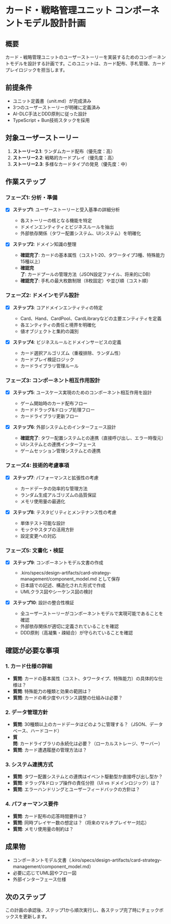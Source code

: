 # カード・戦略管理ユニット コンポーネントモデル設計計画

## 概要
カード・戦略管理ユニットのユーザーストーリーを実装するためのコンポーネントモデルを設計する計画です。このユニットは、カード配布、手札管理、カードプレイロジックを担当します。

## 前提条件
- ユニット定義書（unit.md）が完成済み
- 3つのユーザーストーリーが明確に定義済み
- AI-DLC手法とDDD原則に従った設計
- TypeScript + Bun技術スタックを採用

## 対象ユーザーストーリー
1. **ストーリー2.1**: ランダムカード配布（優先度：高）
2. **ストーリー2.2**: 戦略的カードプレイ（優先度：高）
3. **ストーリー2.3**: 多様なカードタイプの発見（優先度：中）

## 作業ステップ

### フェーズ1: 分析・準備
- [x] **ステップ1**: ユーザーストーリーと受入基準の詳細分析
  - 各ストーリーの核となる機能を特定
  - ドメインエンティティとビジネスルールを抽出
  - 外部依存関係（タワー配置システム、UIシステム）を明確化

- [x] **ステップ2**: ドメイン知識の整理
  - **確認完了**: カードの基本属性（コスト1-20、タワータイプ3種、特殊能力15種以上）
  - **確認完了**: カードプールの管理方法（JSON設定ファイル、将来的にDB）
  - **確認完了**: 手札の最大枚数制限（8枚固定）や並び順（コスト順）

### フェーズ2: ドメインモデル設計
- [x] **ステップ3**: コアドメインエンティティの特定
  - Card、Hand、CardPool、CardLibraryなどの主要エンティティを定義
  - 各エンティティの責任と境界を明確化
  - 値オブジェクトと集約の識別

- [x] **ステップ4**: ビジネスルールとドメインサービスの定義
  - カード選択アルゴリズム（重複排除、ランダム性）
  - カードプレイ検証ロジック
  - カードライブラリ管理ルール

### フェーズ3: コンポーネント相互作用設計
- [x] **ステップ5**: ユースケース実現のためのコンポーネント相互作用を設計
  - ゲーム開始時のカード配布フロー
  - カードドラッグ&ドロップ処理フロー
  - カードライブラリ更新フロー

- [x] **ステップ6**: 外部システムとのインターフェース設計
  - **確認完了**: タワー配置システムとの連携（直接呼び出し、エラー時復元）
  - UIシステムとの連携インターフェース
  - ゲームセッション管理システムとの連携

### フェーズ4: 技術的考慮事項
- [x] **ステップ7**: パフォーマンスと拡張性の考慮
  - カードデータの効率的な管理方法
  - ランダム生成アルゴリズムの品質保証
  - メモリ使用量の最適化

- [x] **ステップ8**: テスタビリティとメンテナンス性の考慮
  - 単体テスト可能な設計
  - モックやスタブの活用方針
  - 設定変更への対応

### フェーズ5: 文書化・検証
- [x] **ステップ9**: コンポーネントモデル文書の作成
  - .kiro/specs/design-artifacts/card-strategy-management/component_model.md として保存
  - 日本語での記述、構造化された形式で作成
  - UMLクラス図やシーケンス図の検討

- [x] **ステップ10**: 設計の整合性検証
  - 全ユーザーストーリーがコンポーネントモデルで実現可能であることを確認
  - 外部依存関係が適切に定義されていることを確認
  - DDD原則（高凝集・疎結合）が守られていることを確認

## 確認が必要な事項

### 1. カード仕様の詳細
- **質問**: カードの基本属性（コスト、タワータイプ、特殊能力）の具体的な仕様は？
- **質問**: 特殊能力の種類と効果の範囲は？
- **質問**: カードの希少度やバランス調整の仕組みは必要？

### 2. データ管理方針
- **質問**: 30種類以上のカードデータはどのように管理する？（JSON、データベース、ハードコード）
- **質問**: カードライブラリの永続化は必要？（ローカルストレージ、サーバー）
- **質問**: カード遭遇履歴の管理方法は？

### 3. システム連携方式
- **質問**: タワー配置システムとの連携はイベント駆動型か直接呼び出し型か？
- **質問**: ドラッグ&ドロップ操作の責任分担（UI vs ドメインロジック）は？
- **質問**: エラーハンドリングとユーザーフィードバックの方針は？

### 4. パフォーマンス要件
- **質問**: カード配布の応答時間要件は？
- **質問**: 同時プレイヤー数の想定は？（将来のマルチプレイヤー対応）
- **質問**: メモリ使用量の制約は？

## 成果物
- コンポーネントモデル文書（.kiro/specs/design-artifacts/card-strategy-management/component_model.md）
- 必要に応じてUML図やフロー図
- 外部インターフェース仕様

## 次のステップ
この計画の承認後、ステップ1から順次実行し、各ステップ完了時にチェックボックスを更新します。